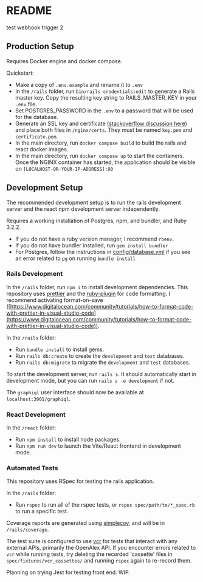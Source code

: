 # README

test webhook trigger 2

## Production Setup

Requires Docker engine and docker compose. 

Quickstart:
- Make a copy of `.env.example` and rename it to `.env`
- In the `/rails` folder, run `bin/rails credentials:edit` to generate a Rails master key. Copy the resulting key string to RAILS_MASTER_KEY in your `.env` file. 
- Set POSTGRES_PASSWORD in the `.env` to a password that will be used for the database. 
- Generate an SSL key and certificate [(stackoverflow discussion here)](https://stackoverflow.com/questions/10175812/how-to-generate-a-self-signed-ssl-certificate-using-openssl) and place both files in `/nginx/certs`. They must be named `key.pem` and `certificate.pem`.
- In the main directory, run `docker compose build` to build the rails and react docker images.
- In the main directory, run `docker compose up` to start the containers. Once the NGINX container has started, the application should be visible on `[LOCALHOST-OR-YOUR-IP-ADDRESS]:80`

## Development Setup

The recommended development setup is to run the rails development server and the react npm development server independently.

Requires a working installation of Postgres, npm, and bundler, and Ruby 3.2.2.
- If you do not have a ruby version manager, I recommend `rbenv`. 
- If you do not have bundler installed, run `gem install bundler`
- For Postgres, follow the instructions in [config/database.yml](config/database.yml) if you see an error related to `pg` on running `bundle install`

### Rails Development

In the `/rails` folder, run `npm i` to install development dependencies. This repository uses [prettier](https://prettier.io/) and the [ruby-plugin](https://github.com/prettier/plugin-ruby) for code formatting. I recommend activating format-on-save ([https://www.digitalocean.com/community/tutorials/how-to-format-code-with-prettier-in-visual-studio-code](https://www.digitalocean.com/community/tutorials/how-to-format-code-with-prettier-in-visual-studio-code)).

In the `/rails` folder: 
- Run `bundle install` to install gems. 
- Run `rails db:create` to create the `development` and `test` databases. 
- Run `rails db:migrate` to migrate the `development` and `test` databases. 

To start the development server, run `rails s`. It should automatically start in development mode, but you can run `rails s -e development` if not. 

The `graphiql` user interface should now be available at `localhost:3001/graphiql`.

### React Development

In the `/react` folder:
- Run `npm install` to install node packages. 
- Run `npm run dev` to launch the Vite/React frontend in development mode.

### Automated Tests

This repository uses RSpec for testing the rails application. 

In the `/rails` folder:
- Run `rspec` to run all of the rspec tests, or `rspec spec/path/to/*_spec.rb` to run a specific test. 

Coverage reports are generated using [simplecov](https://github.com/simplecov-ruby/simplecov), and will be in `/rails/coverage`.

The test suite is configured to use [vcr](https://github.com/vcr/vcr) for tests that interact with any external APIs, primarily the OpenAlex API. If you encounter errors related to `vcr` while running tests, try deleting the recorded 'cassette' files in `spec/fixtures/vcr_cassettes/` and running `rspec` again to re-record them. 

Planning on trying Jest for testing front end. WIP. 

